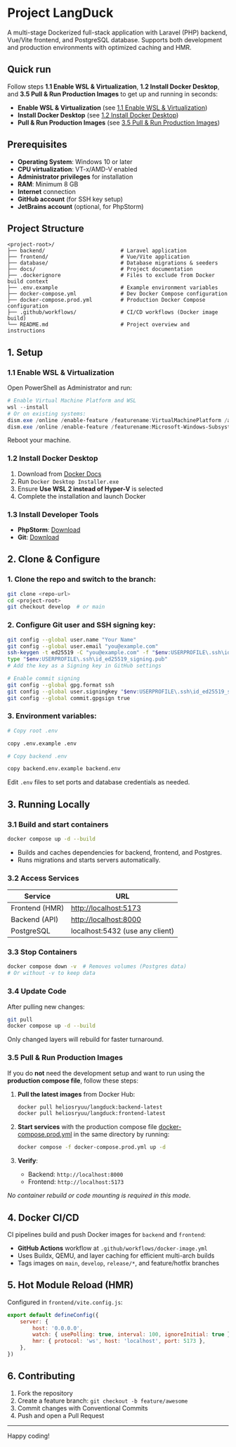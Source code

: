 # Project LangDuck

A multi-stage Dockerized full-stack application with Laravel (PHP) backend, Vue/Vite frontend, and PostgreSQL database. Supports both development and production environments with optimized caching and HMR.

## Quick run

Follow steps **1.1 Enable WSL & Virtualization**, **1.2 Install Docker Desktop**, and **3.5 Pull & Run Production Images** to get up and running in seconds:

* **Enable WSL & Virtualization** (see [1.1 Enable WSL & Virtualization](#11-enable-wsl--virtualization))
* **Install Docker Desktop** (see [1.2 Install Docker Desktop](#12-install-docker-desktop))
* **Pull & Run Production Images** (see [3.5 Pull & Run Production Images](#35-pull--run-production-images))

## Prerequisites

* **Operating System**: Windows 10 or later
* **CPU virtualization**: VT-x/AMD-V enabled
* **Administrator privileges** for installation
* **RAM**: Minimum 8 GB
* **Internet** connection
* **GitHub account** (for SSH key setup)
* **JetBrains account** (optional, for PhpStorm)

## Project Structure

```
<project-root>/
├── backend/                        # Laravel application
├── frontend/                       # Vue/Vite application
├── database/                       # Database migrations & seeders
├── docs/                           # Project documentation
├── .dockerignore                   # Files to exclude from Docker build context
├── .env.example                    # Example environment variables
├── docker-compose.yml              # Dev Docker Compose configuration
├── docker-compose.prod.yml         # Production Docker Compose configuration
├── .github/workflows/              # CI/CD workflows (Docker image build)
└── README.md                       # Project overview and instructions
```

## 1. Setup

### 1.1 Enable WSL & Virtualization

Open PowerShell as Administrator and run:

```powershell
# Enable Virtual Machine Platform and WSL
wsl --install
# Or on existing systems:
dism.exe /online /enable-feature /featurename:VirtualMachinePlatform /all /norestart
dism.exe /online /enable-feature /featurename:Microsoft-Windows-Subsystem-Linux /all /norestart
```

Reboot your machine.

### 1.2 Install Docker Desktop

1. Download from [Docker Docs](https://docs.docker.com/desktop/setup/install/windows-install/)
2. Run `Docker Desktop Installer.exe`
3. Ensure **Use WSL 2 instead of Hyper-V** is selected
4. Complete the installation and launch Docker

### 1.3 Install Developer Tools

* **PhpStorm**: [Download](https://www.jetbrains.com/phpstorm/download/#section=windows)
* **Git**: [Download](https://git-scm.com/downloads)

## 2. Clone & Configure

### 1. Clone the repo and switch to the branch:

```bash
git clone <repo-url>
cd <project-root>
git checkout develop  # or main
```

### 2. Configure Git user and SSH signing key:
```bash
git config --global user.name "Your Name"
git config --global user.email "you@example.com"
ssh-keygen -t ed25519 -C "you@example.com" -f "$env:USERPROFILE\.ssh\id_ed25519_signing"
type "$env:USERPROFILE\.ssh\id_ed25519_signing.pub"
# Add the key as a Signing key in GitHub settings

# Enable commit signing
git config --global gpg.format ssh
git config --global user.signingkey "$env:USERPROFILE\.ssh\id_ed25519_signing"
git config --global commit.gpgsign true
```

### 3. Environment variables:

```bash
# Copy root .env

copy .env.example .env

# Copy backend .env

copy backend.env.example backend.env
```
Edit `.env` files to set ports and database credentials as needed.

## 3. Running Locally

### 3.1 Build and start containers

```bash
docker compose up -d --build
```

* Builds and caches dependencies for backend, frontend, and Postgres.
* Runs migrations and starts servers automatically.

### 3.2 Access Services

| Service        | URL                                            |
|----------------|------------------------------------------------|
| Frontend (HMR) | [http://localhost:5173](http://localhost:5173) |
| Backend (API)  | [http://localhost:8000](http://localhost:8000) |
| PostgreSQL     | localhost:5432 (use any client)                |

### 3.3 Stop Containers

```bash
docker compose down -v  # Removes volumes (Postgres data)
# Or without -v to keep data
```

### 3.4 Update Code

After pulling new changes:

```bash
git pull
docker compose up -d --build
```

Only changed layers will rebuild for faster turnaround.

### 3.5 Pull & Run Production Images

If you do **not** need the development setup and want to run using the **production compose file**, follow these steps:

1. **Pull the latest images** from Docker Hub:

   ```bash
   docker pull heliosryuu/langduck:backend-latest
   docker pull heliosryuu/langduck:frontend-latest
   ```

2. **Start services** with the production compose file [docker-compose.prod.yml](docker-compose.prod.yml) in the same directory by running:

   ```bash
   docker compose -f docker-compose.prod.yml up -d
   ```

3. **Verify**:

    * Backend: `http://localhost:8000`
    * Frontend: `http://localhost:5173`

*No container rebuild or code mounting is required in this mode.*

## 4. Docker CI/CD

CI pipelines build and push Docker images for `backend` and `frontend`:

* **GitHub Actions** workflow at `.github/workflows/docker-image.yml`
* Uses Buildx, QEMU, and layer caching for efficient multi-arch builds
* Tags images on `main`, `develop`, `release/*`, and feature/hotfix branches

## 5. Hot Module Reload (HMR)

Configured in `frontend/vite.config.js`:

```js
export default defineConfig({
    server: {
        host: '0.0.0.0',
        watch: { usePolling: true, interval: 100, ignoreInitial: true },
        hmr: { protocol: 'ws', host: 'localhost', port: 5173 },
    },
})
```

## 6. Contributing

1. Fork the repository
2. Create a feature branch: `git checkout -b feature/awesome`
3. Commit changes with Conventional Commits
4. Push and open a Pull Request

---

Happy coding!
